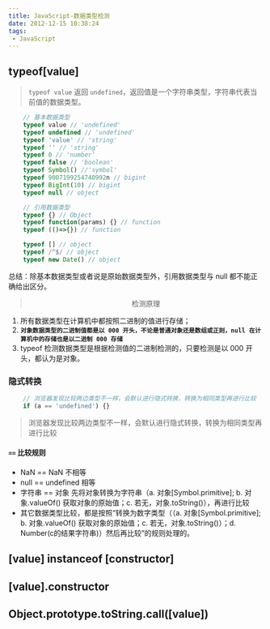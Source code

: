```yaml
---
title: JavaScript-数据类型检测
date: 2012-12-15 10:38:24
tags:
 - JavaScript
---
```


## typeof[value]
> `typeof value` 返回 `undefined`，返回值是一个字符串类型，字符串代表当前值的数据类型。
```JavaScript
    // 基本数据类型
    typeof value // 'undefined'
    typeof undefined // 'undefined'
    typeof 'value' // 'string'
    typeof '' // 'string'
    typeof 0 // 'number'
    typeof false // 'boolean'
    typeof Symbol() //'symbol'
    typeof 9007199254740992n // bigint
    typeof BigInt(10) // bigint
    typeof null // object

    // 引用数据类型
    typeof {} // Object
    typeof function(params) {} // function
    typeof (()=>{}) // function

    typeof [] // object
    typeof /^$/ // object
    typeof new Date() // object
```
<span class='custom-box custom-box-933'>总结：除基本数据类型或者说是原始数据类型外，引用数据类型与 null 都不能正确给出区分。</span>

><center>检测原理</center>
1. 所有数据类型在计算机中都按照二进制的值进行存储；
2. **`对象数据类型的二进制值都是以 000 开头，不论是普通对象还是数组或正则，null 在计算机中的存储也是以二进制 000 存储`**
3. <span class='custom-box custom-box-393'>typeof 检测数据类型是根据检测值的二进制检测的，只要检测是以 000 开头，都认为是对象。</span>

### 隐式转换
```JavaScript
    // 浏览器发现比较两边类型不一样，会默认进行隐式转换，转换为相同类型再进行比较
    if (a == 'undefined') {}
```
> 浏览器发现比较两边类型不一样，会默认进行隐式转换，转换为相同类型再进行比较

#### `==` 比较规则
* NaN == NaN 不相等
* null == undefined 相等
* 字符串 == 对象 先将对象转换为字符串（a. 对象[Symbol.primitive]; b. 对象.valueOf() 获取对象的原始值；c. 若无，对象.toString()），再进行比较
* 其它数据类型比较，都是按照“转换为数字类型（（a. 对象[Symbol.primitive]; b. 对象.valueOf() 获取对象的原始值；c. 若无，对象.toString()）；d. Number(c的结果字符串)）然后再比较”的规则处理的。

## [value] instanceof [constructor]
## [value].constructor
## Object.prototype.toString.call([value])
